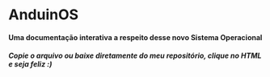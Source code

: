 <h1> AnduinOS </h1>

<h4> Uma documentação interativa a respeito desse novo Sistema Operacional </h4>

<h5> Copie o arquivo ou baixe diretamente do meu repositório, clique no HTML e seja feliz :) </h5>
